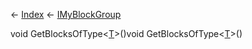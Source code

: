 ← [Index](Api-Index) ← [IMyBlockGroup](Sandbox.ModAPI.Ingame.IMyBlockGroup)

void GetBlocksOfType<T><[T]()>()void GetBlocksOfType<T><[T]()>()